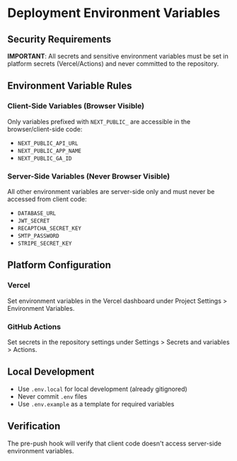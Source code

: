 # Deployment Environment Variables

## Security Requirements

**IMPORTANT**: All secrets and sensitive environment variables must be set in platform secrets (Vercel/Actions) and never committed to the repository.

## Environment Variable Rules

### Client-Side Variables (Browser Visible)
Only variables prefixed with `NEXT_PUBLIC_` are accessible in the browser/client-side code:
- `NEXT_PUBLIC_API_URL`
- `NEXT_PUBLIC_APP_NAME`
- `NEXT_PUBLIC_GA_ID`

### Server-Side Variables (Never Browser Visible)
All other environment variables are server-side only and must never be accessed from client code:
- `DATABASE_URL`
- `JWT_SECRET`
- `RECAPTCHA_SECRET_KEY`
- `SMTP_PASSWORD`
- `STRIPE_SECRET_KEY`

## Platform Configuration

### Vercel
Set environment variables in the Vercel dashboard under Project Settings > Environment Variables.

### GitHub Actions
Set secrets in the repository settings under Settings > Secrets and variables > Actions.

## Local Development
- Use `.env.local` for local development (already gitignored)
- Never commit `.env` files
- Use `.env.example` as a template for required variables

## Verification
The pre-push hook will verify that client code doesn't access server-side environment variables.